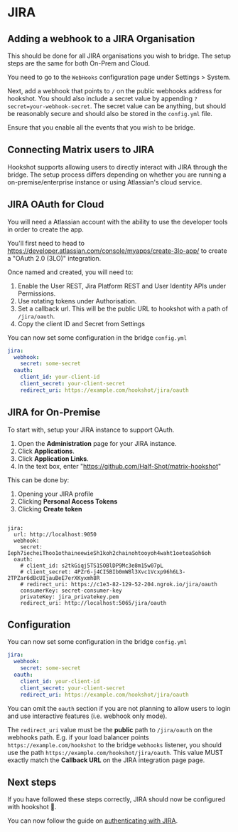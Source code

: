 # JIRA

## Adding a webhook to a JIRA Organisation

This should be done for all JIRA organisations you wish to bridge. The setup steps are the same for both On-Prem and Cloud.

You need to go to the `WebHooks` configuration page under Settings > System.

Next, add a webhook that points to `/` on the public webhooks address for hookshot. You should also include a 
secret value by appending `?secret=your-webhook-secret`. The secret value can be anything, but should
be reasonably secure and should also be stored in the `config.yml` file.

Ensure that you enable all the events that you wish to be bridge.

## Connecting Matrix users to JIRA

Hookshot supports allowing users to directly interact with JIRA through the bridge. The setup process differs
depending on whether you are running a on-premise/enterprise instance or using Atlassian's cloud service.

## JIRA OAuth for Cloud

You will need a Atlassian account with the ability to use the developer tools in order to create the app.

You'll first need to head to https://developer.atlassian.com/console/myapps/create-3lo-app/ to create a 
"OAuth 2.0 (3LO)" integration.

Once named and created, you will need to:
  1. Enable the User REST, Jira Platform REST and User Identity APIs under Permissions.
  2. Use rotating tokens under Authorisation.
  3. Set a callback url. This will be the public URL to hookshot with a path of `/jira/oauth`.
  4. Copy the client ID and Secret from Settings

You can now set some configuration in the bridge `config.yml`

```yaml
jira:
  webhook:
    secret: some-secret
  oauth:
    client_id: your-client-id
    client_secret: your-client-secret
    redirect_uri: https://example.com/hookshot/jira/oauth
```


## JIRA for On-Premise

To start with, setup your JIRA instance to support OAuth.

1. Open the **Administration** page for your JIRA instance.
2. Click **Applications**.
3. Click **Application Links**.
4. In the text box, enter "https://github.com/Half-Shot/matrix-hookshot"


This can be done by:

1. Opening your JIRA profile
2. Clicking **Personal Access Tokens**
3. Clicking **Create token**


```

jira:
  url: http://localhost:9050
  webhook:
    secret: Ieph7iecheiThoo1othaineewieSh1koh2chainohtooyoh4waht1oetoaSoh6oh
  oauth:
    # client_id: s2tkGiqj5TS1SOBlDP9Mc3e8m15w07pL
    # client_secret: 4PZr6-j4CI5BIb0mW8l3Xvc1Vcxp96h6L3-2TPZar6dBcUIjauBeE7erXKyxmh8R
    # redirect_uri: https://c1e3-82-129-52-204.ngrok.io/jira/oauth
    consumerKey: secret-consumer-key
    privateKey: jira_privatekey.pem
    redirect_uri: http://localhost:5065/jira/oauth
```


## Configuration

You can now set some configuration in the bridge `config.yml`

```yaml
jira:
  webhook:
    secret: some-secret
  oauth:
    client_id: your-client-id
    client_secret: your-client-secret
    redirect_uri: https://example.com/hookshot/jira/oauth
```

You can omit the `oauth` section if you are not planning to allow users to login and use interactive features (i.e. webhook only mode).

The `redirect_uri` value must be the **public** path to `/jira/oauth` on the webhooks path. E.g. if your load balancer
points `https://example.com/hookshot` to the bridge `webhooks` listener, you should use the path `https://example.com/hookshot/jira/oauth`.
This value MUST exactly match the **Callback URL** on the JIRA integration page page.

## Next steps

If you have followed these steps correctly, JIRA should now be configured with hookshot 🥳.

You can now follow the guide on [authenticating with JIRA](../usage/auth.md#jira).
